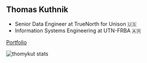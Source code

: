 ## Thomas Kuthnik
* Senior Data Engineer at TrueNorth for Unison :us:
* Information Systems Engineering at UTN-FRBA :argentina:

[Portfolio](https://thomaskuthnik.herokuapp.com/)

<img alt="thomykut stats" src="https://github-readme-stats.vercel.app/api?username=thomykut&show_icons=true&theme=gotham" style="vertical-align:middle"> 

<!-- ![Top Langs](https://github-readme-stats.vercel.app/api/top-langs/?username=thomykut&hide=javascript,css,scss,html,java,tsql&theme=tokyonight) -->
